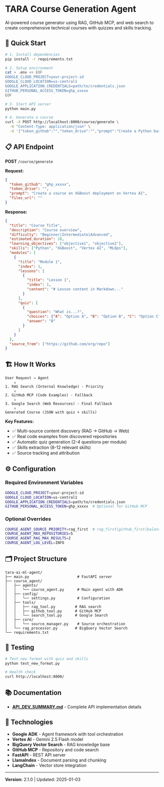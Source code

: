 # TARA Course Generation Agent

AI-powered course generator using RAG, GitHub MCP, and web search to create comprehensive technical courses with quizzes and skills tracking.

## 🚀 Quick Start

```bash
# 1. Install dependencies
pip install -r requirements.txt

# 2. Setup environment
cat > .env << EOF
GOOGLE_CLOUD_PROJECT=your-project-id
GOOGLE_CLOUD_LOCATION=us-central1
GOOGLE_APPLICATION_CREDENTIALS=path/to/credentials.json
GITHUB_PERSONAL_ACCESS_TOKEN=ghp_xxxxx
EOF

# 3. Start API server
python main.py

# 4. Generate a course
curl -X POST http://localhost:8000/course/generate \
  -H "Content-Type: application/json" \
  -d '{"token_github":"","token_drive":"","prompt":"Create a Python basics course","files_url":""}'
```

## 📋 API Endpoint

**POST** `/course/generate`

**Request:**
```json
{
  "token_github": "ghp_xxxxx",
  "token_drive": "",
  "prompt": "Create a course on XGBoost deployment on Vertex AI",
  "files_url": ""
}
```

**Response:**
```json
{
  "title": "Course Title",
  "description": "Course overview",
  "difficulty": "Beginner|Intermediate|Advanced",
  "estimated_duration": 10,
  "learning_objectives": ["objective1", "objective2"],
  "skills": ["Python", "XGBoost", "Vertex AI", "MLOps"],
  "modules": [
    {
      "title": "Module 1",
      "index": 1,
      "lessons": [
        {
          "title": "Lesson 1",
          "index": 1,
          "content": "# Lesson content in Markdown..."
        }
      ],
      "quiz": [
        {
          "question": "What is...?",
          "choices": {"A": "Option A", "B": "Option B", "C": "Option C"},
          "answer": "B"
        }
      ]
    }
  ],
  "source_from": ["https://github.com/org/repo"]
}
```

## 🏗️ How It Works

```
User Request → Agent
    ↓
1. RAG Search (Internal Knowledge) - Priority
    ↓
2. GitHub MCP (Code Examples) - Fallback
    ↓
3. Google Search (Web Resources) - Final Fallback
    ↓
Generated Course (JSON with quiz + skills)
```

**Key Features:**
- ✅ Multi-source content discovery (RAG → GitHub → Web)
- ✅ Real code examples from discovered repositories
- ✅ Automatic quiz generation (2-4 questions per module)
- ✅ Skills extraction (8-12 relevant skills)
- ✅ Source tracking and attribution

## ⚙️ Configuration

### Required Environment Variables
```bash
GOOGLE_CLOUD_PROJECT=your-project-id
GOOGLE_CLOUD_LOCATION=us-central1
GOOGLE_APPLICATION_CREDENTIALS=path/to/credentials.json
GITHUB_PERSONAL_ACCESS_TOKEN=ghp_xxxxx  # Optional for GitHub MCP
```

### Optional Overrides
```bash
COURSE_AGENT_SOURCE_PRIORITY=rag_first  # rag_first|github_first|balanced
COURSE_AGENT_MAX_REPOSITORIES=5
COURSE_AGENT_RAG_MAX_RESULTS=2
COURSE_AGENT_LOG_LEVEL=INFO
```

## 🗂️ Project Structure

```
tara-ai-ml-agent/
├── main.py                      # FastAPI server
├── course_agent/
│   ├── agents/
│   │   └── course_agent.py      # Main agent with ADK
│   ├── config/
│   │   └── settings.py          # Configuration
│   ├── tools/
│   │   ├── rag_tool.py         # RAG search
│   │   ├── github_tool.py      # GitHub MCP
│   │   └── search_tool.py      # Google Search
│   ├── core/
│   │   └── source_manager.py    # Source orchestration
│   └── rag_processor.py        # BigQuery Vector Search
└── requirements.txt
```

## 🧪 Testing

```bash
# Test new format with quiz and skills
python test_new_format.py

# Health check
curl http://localhost:8000/
```

## 📚 Documentation

- **[API_DEV_SUMMARY.md](API_DEV_SUMMARY.md)** - Complete API implementation details

## 🔧 Technologies

- **Google ADK** - Agent framework with tool orchestration
- **Vertex AI** - Gemini 2.5 Flash model
- **BigQuery Vector Search** - RAG knowledge base
- **GitHub MCP** - Repository and code search
- **FastAPI** - REST API server
- **LlamaIndex** - Document parsing and chunking
- **LangChain** - Vector store integration

---

**Version:** 2.1.0 | Updated: 2025-01-03
